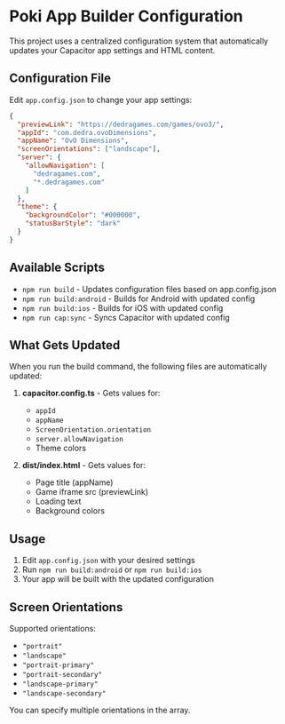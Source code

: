 # Poki App Builder Configuration

This project uses a centralized configuration system that automatically updates your Capacitor app settings and HTML content.

## Configuration File

Edit `app.config.json` to change your app settings:

```json
{
  "previewLink": "https://dedragames.com/games/ovo3/",
  "appId": "com.dedra.ovoDimensions", 
  "appName": "OvO Dimensions",
  "screenOrientations": ["landscape"],
  "server": {
    "allowNavigation": [
      "dedragames.com",
      "*.dedragames.com"
    ]
  },
  "theme": {
    "backgroundColor": "#000000",
    "statusBarStyle": "dark"
  }
}
```

## Available Scripts

- `npm run build` - Updates configuration files based on app.config.json
- `npm run build:android` - Builds for Android with updated config
- `npm run build:ios` - Builds for iOS with updated config  
- `npm run cap:sync` - Syncs Capacitor with updated config

## What Gets Updated

When you run the build command, the following files are automatically updated:

1. **capacitor.config.ts** - Gets values for:
   - `appId`
   - `appName` 
   - `ScreenOrientation.orientation`
   - `server.allowNavigation`
   - Theme colors

2. **dist/index.html** - Gets values for:
   - Page title (appName)
   - Game iframe src (previewLink) 
   - Loading text
   - Background colors

## Usage

1. Edit `app.config.json` with your desired settings
2. Run `npm run build:android` or `npm run build:ios`
3. Your app will be built with the updated configuration

## Screen Orientations

Supported orientations:
- `"portrait"`
- `"landscape"` 
- `"portrait-primary"`
- `"portrait-secondary"`
- `"landscape-primary"`
- `"landscape-secondary"`

You can specify multiple orientations in the array.
